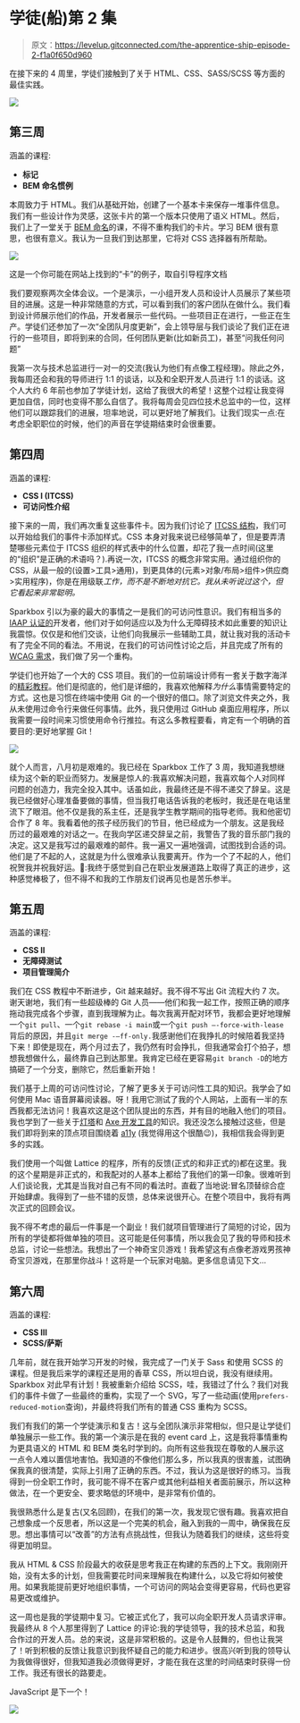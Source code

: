 # 学徒(船)第 2 集

> 原文：<https://levelup.gitconnected.com/the-apprentice-ship-episode-2-f1a0f650d960>

在接下来的 4 周里，学徒们接触到了关于 HTML、CSS、SASS/SCSS 等方面的最佳实践。

![](img/16c51f098c6f1745ce245ffc74014ef3.png)

## 第三周

涵盖的课程:

*   **标记**
*   **BEM 命名惯例**

本周致力于 HTML。我们从基础开始，创建了一个基本卡来保存一堆事件信息。我们有一些设计作为灵感，这张卡片的第一个版本只使用了语义 HTML。然后，我们上了一堂关于 [BEM 命名](https://sparkbox.com/foundry/bem_by_example)的课，不得不重构我们的卡片。学习 BEM 很有意思，也很有意义。我认为一旦我们到达那里，它将对 CSS 选择器有所帮助。

![](img/15c58a0732e1d04eba982ce82f9f514b.png)

这是一个你可能在网站上找到的“卡”的例子，取自引导程序文档

我们要观察两次全体会议。一个是演示，一小组开发人员和设计人员展示了某些项目的进展。这是一种非常随意的方式，可以看到我们的客户团队在做什么。我们看到设计师展示他们的作品，开发者展示一些代码。一些项目正在进行，一些正在生产。学徒们还参加了一次“全团队月度更新”，会上领导层与我们谈论了我们正在进行的一些项目，即将到来的合同，任何团队更新(比如新员工)，甚至“问我任何问题”

我第一次与技术总监进行一对一的交流(我认为他们有点像工程经理)。除此之外，我每周还会和我的导师进行 1:1 的谈话，以及和全职开发人员进行 1:1 的谈话。这个人大约 6 年前也参加了学徒计划，这给了我很大的希望！这整个过程让我变得更加自信，同时也变得不那么自信了。我将每周会见四位技术总监中的一位，这样他们可以跟踪我们的进展，坦率地说，可以更好地了解我们。让我们现实一点:在考虑全职职位的时候，他们的声音在学徒期结束时会很重要。

## 第四周

涵盖的课程:

*   **CSS I (ITCSS)**
*   **可访问性介绍**

接下来的一周，我们再次重复这些事件卡。因为我们讨论了 [ITCSS 结构](https://www.xfive.co/blog/itcss-scalable-maintainable-css-architecture/)，我们可以开始给我们的事件卡添加样式。CSS 本身对我来说已经够简单了，但是要弄清楚哪些元素位于 ITCSS 组织的样式表中的什么位置，却花了我一点时间(这里的“组织”是正确的术语吗？).再说一次，ITCSS 的概念非常实用。通过组织你的 CSS，从最一般的(设置>工具>通用)，到更具体的(元素>对象/布局>组件>供应商>实用程序)，你是在用级联*工作，而不是不断地对抗它。我从未听说过这个，但它看起来非常聪明。*

Sparkbox 引以为豪的最大的事情之一是我们的可访问性意识。我们有相当多的 [IAAP 认证的](https://www.accessibilityassociation.org/s/)开发者，他们对于如何适应以及为什么无障碍技术如此重要的知识让我震惊。仅仅是和他们交谈，让他们向我展示一些辅助工具，就让我对我的活动卡有了完全不同的看法。不用说，在我们的可访问性讨论之后，并且完成了所有的 [WCAG 需求](https://www.w3.org/WAI/standards-guidelines/wcag/)，我们做了另一个重构。

学徒们也开始了一个大的 CSS 项目。我们的一位前端设计师有一套关于数字海洋的[精彩教程](https://www.digitalocean.com/community/tutorial_series/how-to-style-html-with-css)。他们是彻底的，他们是详细的，我喜欢他解释*为什么*事情需要特定的方式。这也是习惯在终端中使用 Git 的一个很好的借口。除了浏览文件夹之外，我从未使用过命令行来做任何事情。此外，我只使用过 GitHub 桌面应用程序，所以我需要一段时间来习惯使用命令行推拉。有这么多教程要看，肯定有一个明确的首要目的:更好地掌握 Git！

![](img/3f7b9444b6d24e6ca45f1b81677a6036.png)

就个人而言，八月初是艰难的。我已经在 Sparkbox 工作了 3 周，我知道我想继续为这个新的职业而努力。发展是惊人的:我喜欢解决问题，我喜欢每个人对同样问题的创造力，我完全投入其中。话虽如此，我最终还是不得不递交了辞呈。这是我已经做好心理准备要做的事情，但当我打电话告诉我的老板时，我还是在电话里流下了眼泪。他不仅是我的系主任，还是我学生教学期间的指导老师。我和他密切合作了 8 年。我看着他的孩子经历我们的节目，他已经成为一个朋友。这是我经历过的最艰难的对话之一。在我向学区递交辞呈之前，我警告了我的音乐部门我的决定。这又是我写过的最艰难的邮件。我一遍又一遍地强调，试图找到合适的词。他们是了不起的人，这就是为什么很难承认我要离开。作为一个了不起的人，他们祝贺我并祝我好运。🥰:我终于感觉到自己在职业发展道路上取得了真正的进步，这种感觉棒极了，但不得不和我的工作朋友们说再见也是苦乐参半。

## 第五周

涵盖的课程:

*   **CSS II**
*   **无障碍测试**
*   **项目管理简介**

我们在 CSS 教程中不断进步，Git 越来越好。我不得不写出 Git 流程大约 7 次。谢天谢地，我们有一些超级棒的 Git 人员——他们和我一起工作，按照正确的顺序拖动我完成各个步骤，直到我理解为止。每次我离开配对环节，我都会更好地理解一个`git pull`、一个`git rebase -i main`或一个`git push —-force-with-lease`背后的原因，并且`git merge -—ff-only.`我感谢他们在我挣扎的时候陪着我坚持下来！即使是现在，两个月过去了，我仍然有时会挣扎，但我通常会打个拍子，想想我想做什么，最终靠自己到达那里。我肯定已经在更容易`git branch -D`的地方搞砸了一个分支，删除它，然后重新开始！

我们基于上周的可访问性讨论，了解了更多关于可访问性工具的知识。我学会了如何使用 Mac 语音屏幕阅读器。呀！我用它测试了我的个人网站，上面有一半的东西我都无法访问！我喜欢这是这个团队提出的东西，并有目的地融入他们的项目。我也学到了一些关于[灯塔](https://developer.chrome.com/docs/lighthouse/accessibility/)和 [Axe 开发工具](https://chrome.google.com/webstore/detail/axe-devtools-web-accessib/lhdoppojpmngadmnindnejefpokejbdd?hl=en-US)的知识。我还没怎么接触过这些，但是我们即将到来的顶点项目围绕着 [a11y](https://www.a11yproject.com/) (我觉得用这个很酷😉)，我相信我会得到更多的实践。

我们使用一个叫做 Lattice 的程序，所有的反馈(正式的和非正式的)都在这里。我的这个星期是非正式的，和我配对的人基本上都给了我他们的第一印象。很难听到人们谈论我，尤其是当我对自己有不同的看法时。直截了当地说:冒名顶替综合症开始肆虐。我得到了一些不错的反馈，总体来说很开心。在整个项目中，我将有两次正式的回顾会议。

我不得不考虑的最后一件事是一个副业！我们就项目管理进行了简短的讨论，因为所有的学徒都将做单独的项目。这可能是任何事情，所以我会见了我的导师和技术总监，讨论一些想法。我想出了一个神奇宝贝游戏！我希望这有点像老游戏男孩神奇宝贝游戏，在那里你战斗！这将是一个玩家对电脑。更多信息请见下文…

## 第六周

涵盖的课程:

*   **CSS III**
*   **SCSS/萨斯**

几年前，就在我开始学习开发的时候，我完成了一门关于 Sass 和使用 SCSS 的课程。但是我后来学的课程还是用的香草 CSS，所以坦白说，我没有继续用。Sparkbox 对此早有计划！我被重新介绍给 SCSS，哇，我错过了什么？我们对我们的事件卡做了一些最终的重构，实现了一个 SVG，写了一些动画(使用`prefers-reduced-motion`查询)，并最终将我们所有的普通 CSS 重构为 SCSS。

我们有我们的第一个学徒演示和复古！这与全团队演示非常相似，但只是让学徒们单独展示一些工作。我的第一个演示是在我的 event card 上，这是我将事情重构为更具语义的 HTML 和 BEM 类名时学到的。向所有这些我现在尊敬的人展示这一点令人难以置信地害怕。我知道的不像他们那么多，所以我真的很害羞，试图确保我真的很清楚，实际上引用了正确的东西。不过，我认为这是很好的练习。当我得到一份全职工作时，我可能不得不在客户或其他利益相关者面前展示，所以这种做法，在一个更安全、要求略低的环境中，是非常有价值的。

我很熟悉什么是复古(又名回顾)，在我们的第一次，我发现它很有趣。我喜欢把自己想象成一个反思者，所以这是一个完美的机会，融入到我的一周中，确保我在反思。想出事情可以“改善”的方法有点挑战性，但我认为随着我们的继续，这些将变得更加明显。

我从 HTML & CSS 阶段最大的收获是思考我正在构建的东西的上下文。我刚刚开始，没有太多的计划，但我需要花时间来理解我在构建什么，以及它将如何被使用。如果我能提前更好地组织事情，一个可访问的网站会变得更容易，代码也更容易更改或维护。

这一周也是我的学徒期中复习。它被正式化了，我可以向全职开发人员请求评审。我最终从 8 个人那里得到了 Lattice 的评论:我的学徒领导，我的技术总监，和我合作过的开发人员。总的来说，这是非常积极的。这是令人鼓舞的，但也让我哭了！听到积极的反馈让我意识到我怀疑自己的能力和进步。很高兴听到我的领导认为我做得很好，但我知道我必须做得更好，才能在我在这里的时间结束时获得一份工作。我还有很长的路要走。

JavaScript 是下一个！

![](img/4c512a88f8a33a9e8f3f8855d41245db.png)
